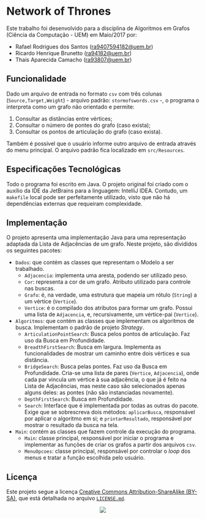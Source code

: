 # Network of Thrones
Este trabalho foi desenvolvido para a disciplina de Algoritmos em Grafos (Ciência da Computação - UEM) em Maio/2017 por:
- Rafael Rodrigues dos Santos (ra9407594182@uem.br)
- Ricardo Henrique Brunetto (ra94182@uem.br)
- Thais Aparecida Camacho (ra93807@uem.br)

## Funcionalidade
Dado um arquivo de entrada no formato `csv` com três colunas (`Source,Target,Weight`) - arquivo padrão: `stormofswords.csv` -, o programa o interpreta como um grafo não orientado e permite:
1. Consultar as distâncias entre vértices;
2. Consultar o número de pontes do grafo (caso exista);
3. Consultar os pontos de articulação do grafo (caso exista).

Também é possível que o usuário informe outro arquivo de entrada através do menu principal. O arquivo padrão fica localizado em `src/Resources`.

## Especificações Tecnológicas
Todo o programa foi escrito em Java. O projeto original foi criado com o auxílio da IDE da JetBrains para a linguagem: IntelliJ IDEA. Contudo, um `makefile` local pode ser perfeitamente utilizado, visto que não há dependências externas que requeiram complexidade.

## Implementação
O projeto apresenta uma implementação Java para uma representação adaptada da Lista de Adjacências de um grafo.
Neste projeto, são divididos os seguintes pacotes:
- `Dados`: que contém as classes que representam o Modelo a ser trabalhado.
  - `Adjacencia`: implementa uma aresta, podendo ser utilizado peso.
  - `Cor`: representa a cor de um grafo. Atributo utilizado para controle nas buscas.
  - `Grafo`: é, na verdade, uma estrutura que mapeia um rótulo (`String`) a um vértice (`Vertice`).
  - `Vertice`: é o compilado dos atributos para formar um grafo. Possui uma lista de `Adjacencia`, e, recursivamente, um vértice-pai (`Vertice`).
- `Algoritmos`: que contém as classes que implementam os algoritmos de busca. Implementam o padrão de projeto *Strategy*.
  - `ArticulationPointSearch`: Busca pelos pontos de articulação. Faz uso da Busca em Profundidade.
  - `BreadthFirstSearch`: Busca em largura. Implementa as funcionalidades de mostrar um caminho entre dois vértices e sua distância.
  - `BridgeSearch`: Busca pelas pontes. Faz uso da Busca em Profundidade. Cria-se uma lista de pares (`Vertice`, `Adjacencia`), onde cada par vincula um vértice à sua adjacência, o que já é feito na Lista de Adjacências, mas neste caso são selecionados apenas alguns deles: as pontes (não são instanciadas novamente).
  - `DepthFirstSearch`: Busca em Profundidade.
  - `Search`: Interface que é implementada por todas as outras do pacote. Exige que se sobrescreva dois métodos: `aplicarBusca`, responsável por aplicar o algoritmo em si; e `printarResultado`, responsável por mostrar o resultado da busca na tela.
- `Main`: contém as classes que fazem controle da execução do programa.
  - `Main`: classe principal, responsável por iniciar o programa e implementar as funções de criar os grafos a partir dos arquivos `csv`.
  - `MenuOpcoes`: classe principal, responsável por controlar o *loop* dos menus e tratar a função escolhida pelo usuário.

## Licença
Este projeto segue a licença [Creative Commons Attribution-ShareAlike (BY-SA)](https://creativecommons.org/licenses/by-sa/4.0/), que está detalhada no arquivo [`LICENSE.md`](LICENSE.md).
<p align="center">
  <img src="https://licensebuttons.net/l/by-sa/3.0/88x31.png">
</p>
